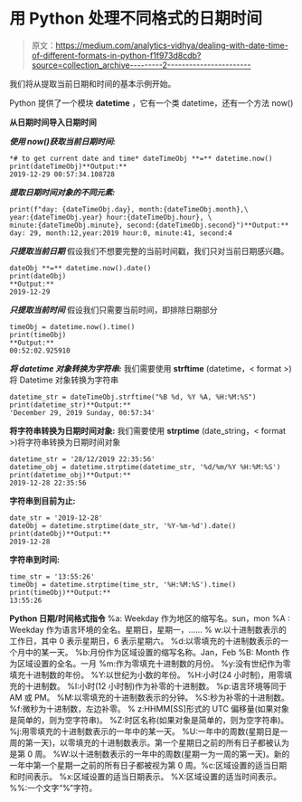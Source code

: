 # 用 Python 处理不同格式的日期时间

> 原文：<https://medium.com/analytics-vidhya/dealing-with-date-time-of-different-formats-in-python-f1f973d8cdb?source=collection_archive---------2----------------------->

我们将从提取当前日期和时间的基本示例开始。

Python 提供了一个模块 **datetime** ，它有一个类 datetime，还有一个方法 now()

**从日期时间导入日期时间**

***使用 now()获取当前日期时间:***

```
*# to get current date and time* dateTimeObj **=** datetime.now()
print(dateTimeObj)**Output:**
2019-12-29 00:57:34.108728
```

***提取日期时间对象的不同元素:***

```
print(f"day: {dateTimeObj.day}, month:{dateTimeObj.month},\
year:{dateTimeObj.year} hour:{dateTimeObj.hour}, \
minute:{dateTimeObj.minute}, second:{dateTimeObj.second}")**Output:**
day: 29, month:12,year:2019 hour:0, minute:41, second:4
```

***只提取当前日期*** 假设我们不想要完整的当前时间戳，我们只对当前日期感兴趣。

```
dateObj **=** datetime.now().date()
print(dateObj)
**Output:**
2019-12-29
```

***只提取当前时间*** 假设我们只需要当前时间，即排除日期部分

```
timeObj = datetime.now().time()
print(timeObj)
**Output:**
00:52:02.925910
```

***将 datetime 对象转换为字符串:*** 我们需要使用 **strftime** (datetime，< format >)将 Datetime 对象转换为字符串

```
datetime_str = dateTimeObj.strftime("%B %d, %Y %A, %H:%M:%S")
print(datetime_str)**Output:**
'December 29, 2019 Sunday, 00:57:34'
```

**将字符串转换为日期时间对象:** 我们需要使用 **strptime** (date_string，< format >)将字符串转换为日期时间对象

```
datetime_str = '28/12/2019 22:35:56'
datetime_obj = datetime.strptime(datetime_str, '%d/%m/%Y %H:%M:%S')
print(datetime_obj)**Output:**
2019-12-28 22:35:56
```

**字符串到目前为止:**

```
date_str = '2019-12-28'
dateObj = datetime.strptime(date_str, '%Y-%m-%d').date()
print(dateObj)**Output:**
2019-12-28
```

**字符串到时间:**

```
time_str = '13:55:26'
timeObj = datetime.strptime(time_str, '%H:%M:%S').time()
print(timeObj)**Output:**
13:55:26
```

**Python 日期/时间格式指令**
%a: Weekday 作为地区的缩写名。sun，mon
%A : Weekday 作为语言环境的全名。星期日，星期一，……
% w:以十进制数表示的工作日，其中 0 表示星期日，6 表示星期六。
%d:以零填充的十进制数表示的一个月中的某一天。
%b:月份作为区域设置的缩写名称。Jan，Feb
%B: Month 作为区域设置的全名。一月
%m:作为零填充十进制数的月份。
%y:没有世纪作为零填充十进制数的年份。
%Y:以世纪为小数的年份。
%H:小时(24 小时制)，用零填充的十进制数。
%I:小时(12 小时制)作为补零的十进制数。
%p:语言环境等同于 AM 或 PM。
%M:以零填充的十进制数表示的分钟。
%S:秒为补零的十进制数。
%f:微秒为十进制数，左边补零。
% z:HHMM[SS]形式的 UTC 偏移量(如果对象是简单的，则为空字符串)。
%Z:时区名称(如果对象是简单的，则为空字符串)。
%j:用零填充的十进制数表示的一年中的某一天。
%U:一年中的周数(星期日是一周的第一天)，以零填充的十进制数表示。第一个星期日之前的所有日子都被认为是第 0 周。
%W:以十进制数表示的一年中的周数(星期一为一周的第一天)。新的一年中第一个星期一之前的所有日子都被视为第 0 周。%c:区域设置的适当日期和时间表示。
%x:区域设置的适当日期表示。
%X:区域设置的适当时间表示。
%%:一个文字“%”字符。